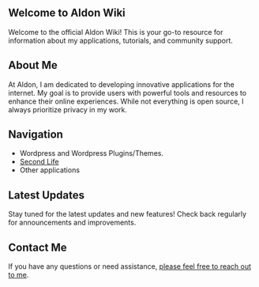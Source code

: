 ## Welcome to Aldon Wiki

Welcome to the official Aldon Wiki! This is your go-to resource for information about my applications, tutorials, and community support.

## About Me

At Aldon, I am dedicated to developing innovative applications for the internet. My goal is to provide users with powerful tools and resources to enhance their online experiences. While not everything is open source, I always prioritize privacy in my work. 

## Navigation

- Wordpress and Wordpress Plugins/Themes.
- [Second Life](cat/secondlife)
- Other applications

## Latest Updates

Stay tuned for the latest updates and new features! Check back regularly for announcements and improvements.

## Contact Me

If you have any questions or need assistance, [please feel free to reach out to me](mailto:tickets@jolt-7oqd9p.p.tawk.email). 